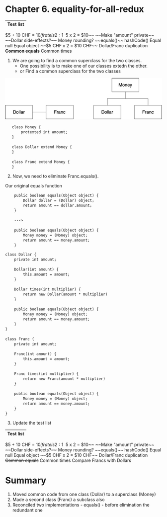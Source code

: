 # Chapter 6. equality-for-all-redux

| Test list |
| ----------- |
$5 + 10 CHF = $10 if rate is 2:1
~~$5 x 2 = $10~~
~~Make "amount" private~~
~~Dollar side-effects?~~
Money rounding?
~~equals()~~
hashCode()
Equal null
Equal object
~~$5 CHF x 2 = $10 CHF~~
Dollar/Franc duplication
**Common equals**
Common times


1. We are going to find a common superclass for the two classes.
    - One possibility is to make one of our classes extedn the other.
    - or Find a common superclass for the two classes

![alt text](./images/donggu-image1.jpeg)


 ```
    class Money {
        protexted int amount;
    }

    class Dollar extend Money {
    }

    class Franc extend Money {
    }
```

2. Now, we need to eliminate Franc.equals().

Our original equals function
```
    public boolean equals(Object object) {
        Dollar dollar = (Dollar) object;
        return amount == dollar.amount;
    }

    --->

    public boolean equals(Object object) {
        Money money = (Money) object;
        return amount == money.amount;
    }
```

```
class Dollar {
    private int amount;

    Dollar(int amount) {
        this.amount = amount;
    }

    Dollar times(int multiplier) {
        return new Dollar(amount * multiplier)
    }

    public boolean equals(Object object) {
        Money money = (Money) object;
        return amount == money.amount;
    }
}

class Franc {
    private int amount;

    Franc(int amount) {
        this.amount = amount;
    }

    Franc times(int multiplier) {
        return new Franc(amount * multiplier)
    }

    public boolean equals(Object object) {
        Money money = (Money) object;
        return amount == money.amount;
    }
}
```
3. Update the test list

| Test list |
| ----------- |
$5 + 10 CHF = $10 if rate is 2:1
~~$5 x 2 = $10~~
~~Make "amount" private~~
~~Dollar side-effects?~~
Money rounding?
~~equals()~~
hashCode()
Equal null
Equal object
~~$5 CHF x 2 = $10 CHF~~
Dollar/Franc duplication
~~Common equals~~
Common times
Compare Francs with Dollars

# Summary
1. Moved common code from one class (Dollar) to a superclass (Money)
2. Made a second class (Franc) a subclass also
3. Reconciled two implementations - equals() - before elimination the redundant one
